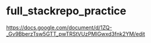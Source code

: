 # full_stackrepo_practice
https://docs.google.com/document/d/1ZQ-_Gv9BberzTsw5GTT_pwTRStVUzPMlGwxd3fnk2YM/edit 
